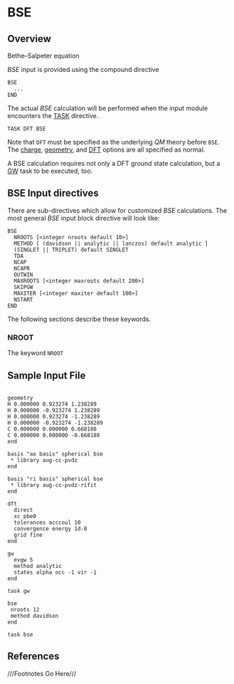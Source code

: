 # BSE

## Overview

Bethe–Salpeter equation

*BSE* input is provided using the compound directive

```
BSE
  ...
END
```

The actual *BSE* calculation will be performed when the 
input module encounters the [TASK](TASK.md) directive.

```
TASK DFT BSE
```

Note that `DFT` must be specified as the underlying *QM* theory before 
`BSE`. The [charge](Charge.md), [geometry](Geometry.md), and 
[DFT](Density-Functional-Theory-for-Molecules.md) options are all specified as
normal. 

A BSE calculation requires not only a DFT ground state calculation, but a [GW](GW.md) task to be executed, too.

## BSE Input directives

There are sub-directives which allow for customized *BSE* calculations.
The most general *BSE* input block directive will look like:

```
BSE
  NROOTS [<integer nroots default 10>]
  METHOD [ (davidson || analytic || lanczos) default analytic ]
  (SINGLET || TRIPLET) default SINGLET 
  TDA
  NCAP
  NCAPR
  OUTWIN
  MAXROOTS [<integer maxroots default 200>]
  SKIPGW
  MAXITER [<integer maxiter default 100>]
  NSTART
END
```

The following sections describe these keywords.

### NROOT

The keyword `NROOT` 


## Sample Input File


```

geometry
H 0.000000 0.923274 1.238289
H 0.000000 -0.923274 1.238289
H 0.000000 0.923274 -1.238289
H 0.000000 -0.923274 -1.238289
C 0.000000 0.000000 0.668188
C 0.000000 0.000000 -0.668188
end

basis "ao basis" spherical bse
 * library aug-cc-pvdz
end

basis "ri basis" spherical bse
 * library aug-cc-pvdz-rifit
end

dft
  direct
  xc pbe0
  tolerances acccoul 10
  convergence energy 1d-8
  grid fine
end

gw
  evgw 5
  method analytic
  states alpha occ -1 vir -1
end

task gw

bse
 nroots 12
 method davidson
end

task bse
```

## References
///Footnotes Go Here///
